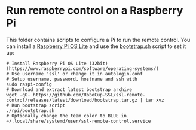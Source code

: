# Run remote control on a Raspberry Pi

This folder contains scripts to configure a Pi to run the remote control.
You can install a [Raspberry Pi OS Lite](https://www.raspberrypi.com/software/operating-systems/)
and use the [bootstrap.sh](bootstrap.sh) script to set it up:

```shell
# Install Raspberry Pi OS Lite (32bit) (https://www.raspberrypi.com/software/operating-systems/)
# Use username 'ssl' or change it in autologin.conf
# Setup username, password, hostname and ssh with
sudo raspi-config
# Download and extract latest bootstrap archive
wget -qO- https://github.com/RoboCup-SSL/ssl-remote-control/releases/latest/download/bootstrap.tar.gz | tar xvz
# Run bootstrap script
./rpi/bootstrap.sh
# Optionally change the team color to BLUE in ~/.local/share/systemd/user/ssl-remote-control.service
```
